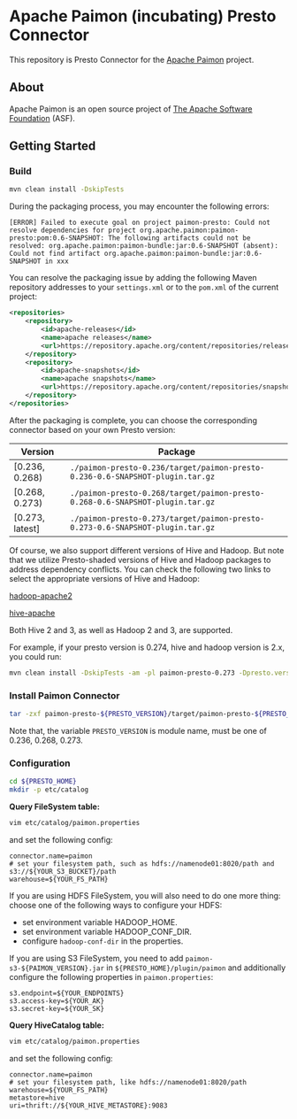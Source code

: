 # Apache Paimon (incubating) Presto Connector

This repository is Presto Connector for the [Apache Paimon](https://paimon.apache.org/) project.

## About

Apache Paimon is an open source project of [The Apache Software Foundation](https://apache.org/) (ASF).

## Getting Started

### Build

```bash
mvn clean install -DskipTests
```

During the packaging process, you may encounter the following errors: 

```
[ERROR] Failed to execute goal on project paimon-presto: Could not resolve dependencies for project org.apache.paimon:paimon-presto:pom:0.6-SNAPSHOT: The following artifacts could not be resolved: org.apache.paimon:paimon-bundle:jar:0.6-SNAPSHOT (absent): Could not find artifact org.apache.paimon:paimon-bundle:jar:0.6-SNAPSHOT in xxx
```

You can resolve the packaging issue by adding the following Maven repository addresses to your `settings.xml` or to the `pom.xml` of the current project: 

```xml
<repositories>
    <repository>
        <id>apache-releases</id>
        <name>apache releases</name>
        <url>https://repository.apache.org/content/repositories/releases/</url>
    </repository>
    <repository>
        <id>apache-snapshots</id>
        <name>apache snapshots</name>
        <url>https://repository.apache.org/content/repositories/snapshots/</url>
    </repository>
</repositories>
```

After the packaging is complete, you can choose the corresponding connector based on your own Presto version: 

| Version         | Package                                                                       |
|-----------------|-------------------------------------------------------------------------------|
| [0.236, 0.268)  | `./paimon-presto-0.236/target/paimon-presto-0.236-0.6-SNAPSHOT-plugin.tar.gz` |
| [0.268, 0.273)  | `./paimon-presto-0.268/target/paimon-presto-0.268-0.6-SNAPSHOT-plugin.tar.gz` |
| [0.273, latest] | `./paimon-presto-0.273/target/paimon-presto-0.273-0.6-SNAPSHOT-plugin.tar.gz` |

Of course, we also support different versions of Hive and Hadoop. But note that we utilize 
Presto-shaded versions of Hive and Hadoop packages to address dependency conflicts. 
You can check the following two links to select the appropriate versions of Hive and Hadoop:

[hadoop-apache2](https://mvnrepository.com/artifact/com.facebook.presto.hadoop/hadoop-apache2)

[hive-apache](https://mvnrepository.com/artifact/com.facebook.presto.hive/hive-apache)

Both Hive 2 and 3, as well as Hadoop 2 and 3, are supported.

For example, if your presto version is 0.274, hive and hadoop version is 2.x, you could run:

```bash
mvn clean install -DskipTests -am -pl paimon-presto-0.273 -Dpresto.version=0.274 -Dhadoop.apache2.version=2.7.4-9 -Dhive.apache.version=1.2.2-2
```

### Install Paimon Connector

```bash
tar -zxf paimon-presto-${PRESTO_VERSION}/target/paimon-presto-${PRESTO_VERSION}-${PAIMON_VERSION}-plugin.tar.gz -C ${PRESTO_HOME}/plugin
```

Note that, the variable `PRESTO_VERSION` is module name, must be one of 0.236, 0.268, 0.273.

### Configuration

```bash
cd ${PRESTO_HOME}
mkdir -p etc/catalog
```

**Query FileSystem table:**

```bash
vim etc/catalog/paimon.properties
```

and set the following config:

```properties
connector.name=paimon
# set your filesystem path, such as hdfs://namenode01:8020/path and s3://${YOUR_S3_BUCKET}/path
warehouse=${YOUR_FS_PATH}
```

If you are using HDFS FileSystem, you will also need to do one more thing: choose one of the following ways to configure your HDFS:

- set environment variable HADOOP_HOME.
- set environment variable HADOOP_CONF_DIR.
- configure `hadoop-conf-dir` in the properties.

If you are using S3 FileSystem, you need to  add `paimon-s3-${PAIMON_VERSION}.jar` in `${PRESTO_HOME}/plugin/paimon` and additionally configure the following properties in `paimon.properties`:

```properties
s3.endpoint=${YOUR_ENDPOINTS}
s3.access-key=${YOUR_AK}
s3.secret-key=${YOUR_SK}
```

**Query HiveCatalog table:**

```bash
vim etc/catalog/paimon.properties
```

and set the following config:

```properties
connector.name=paimon
# set your filesystem path, like hdfs://namenode01:8020/path
warehouse=${YOUR_FS_PATH}
metastore=hive
uri=thrift://${YOUR_HIVE_METASTORE}:9083
```




